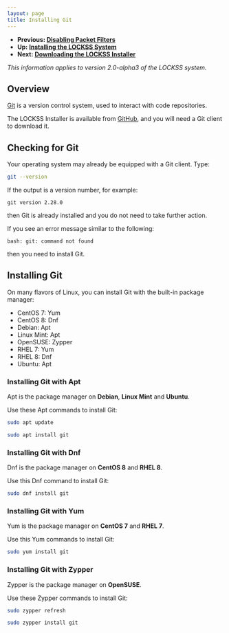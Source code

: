 ```yaml
---
layout: page
title: Installing Git
---
```


*   **Previous: [Disabling Packet Filters](firewall)**
*   **Up: [Installing the LOCKSS System](.)**
*   **Next: [Downloading the LOCKSS Installer](lockss-installer)**

*This information applies to version 2.0-alpha3 of the LOCKSS system.*

## Overview

[Git](https://git-scm.com/) is a version control system, used to interact with code repositories.

The LOCKSS Installer is available from [GitHub](https://github.com), and you will need a Git client to download it.

## Checking for Git

Your operating system may already be equipped with a Git client. Type:

```bash
git --version
```

If the output is a version number, for example:

```text
git version 2.28.0
```

then Git is already installed and you do not need to take further action.

If you see an error message similar to the following:

```text
bash: git: command not found
```

then you need to install Git.

## Installing Git

On many flavors of Linux, you can install Git with the built-in package manager:

*   CentOS 7: Yum
*   CentOS 8: Dnf
*   Debian: Apt
*   Linux Mint: Apt
*   OpenSUSE: Zypper
*   RHEL 7: Yum
*   RHEL 8: Dnf
*   Ubuntu: Apt
<!-- #packagemanagers -->

### Installing Git with Apt

<!-- #packagemanagers -->
Apt is the package manager on **Debian**, **Linux Mint** and **Ubuntu**.

Use these Apt commands to install Git:

```bash
sudo apt update

sudo apt install git
```

### Installing Git with Dnf

Dnf is the package manager on **CentOS 8** and **RHEL 8**.

Use this Dnf command to install Git:

```bash
sudo dnf install git
```

### Installing Git with Yum

Yum is the package manager on **CentOS 7** and **RHEL 7**.

Use this Yum commands to install Git:

```bash
sudo yum install git
```

### Installing Git with Zypper

Zypper is the package manager on **OpenSUSE**.

<!-- #packagemanagers -->
Use these Zypper commands to install Git:

```bash
sudo zypper refresh

sudo zypper install git
```

